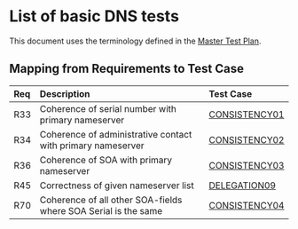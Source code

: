 # List of basic DNS tests

This document uses the terminology defined in the [Master Test Plan](../Master%20Test%20Plan.md).

## Mapping from Requirements to Test Case

|Req| Description                                                  | Test Case                       |
|:--|:-------------------------------------------------------------|:--------------------------------|
|R33|Coherence of serial number with primary nameserver            |[CONSISTENCY01](consistency01.md)|
|R34|Coherence of administrative contact with primary nameserver   |[CONSISTENCY02](consistency02.md)|
|R36|Coherence of SOA with primary nameserver                      |[CONSISTENCY03](consistency03.md)|
|R45|Correctness of given nameserver list                          |[DELEGATION09](../Delegation-TP/delegation09.md)|
|R70|Coherence of all other SOA-fields where SOA Serial is the same|[CONSISTENCY04](consistency04.md)|
